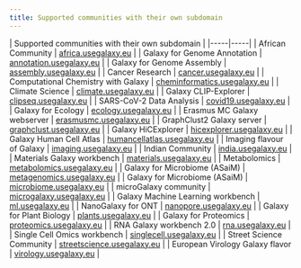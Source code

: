 ```yaml
---
title: Supported communities with their own subdomain
---
```




| Supported communities with their own subdomain |
|-----|-----|
| African Community | [africa.usegalaxy.eu](https://africa.usegalaxy.eu) |
| Galaxy for Genome Annotation | [annotation.usegalaxy.eu](https://annotation.usegalaxy.eu) |
| Galaxy for Genome Assembly | [assembly.usegalaxy.eu](https://assembly.usegalaxy.eu) |
| Cancer Research | [cancer.usegalaxy.eu](https://cancer.usegalaxy.eu) |
| Computational Chemistry with Galaxy | [cheminformatics.usegalaxy.eu](https://cheminformatics.usegalaxy.eu) |
| Climate Science | [climate.usegalaxy.eu](https://climate.usegalaxy.eu) |
| Galaxy CLIP-Explorer | [clipseq.usegalaxy.eu](https://clipseq.usegalaxy.eu) |
| SARS-CoV-2 Data Analysis | [covid19.usegalaxy.eu](https://covid19.usegalaxy.eu) |
| Galaxy for Ecology | [ecology.usegalaxy.eu](https://ecology.usegalaxy.eu) |
| Erasmus MC Galaxy webserver | [erasmusmc.usegalaxy.eu](https://erasmusmc.usegalaxy.eu) |
| GraphClust2 Galaxy server | [graphclust.usegalaxy.eu](https://graphclust.usegalaxy.eu) |
| Galaxy HiCExplorer | [hicexplorer.usegalaxy.eu](https://hicexplorer.usegalaxy.eu) |
| Galaxy Human Cell Atlas | [humancellatlas.usegalaxy.eu](https://humancellatlas.usegalaxy.eu) |
| Imaging flavour of Galaxy | [imaging.usegalaxy.eu](https://imaging.usegalaxy.eu) |
| Indian Community | [india.usegalaxy.eu](https://india.usegalaxy.eu) |
| Materials Galaxy workbench | [materials.usegalaxy.eu](https://materials.usegalaxy.eu) |
| Metabolomics | [metabolomics.usegalaxy.eu](https://metabolomics.usegalaxy.eu) |
| Galaxy for Microbiome (ASaiM) | [metagenomics.usegalaxy.eu](https://metagenomics.usegalaxy.eu) |
| Galaxy for Microbiome (ASaiM) | [microbiome.usegalaxy.eu](https://microbiome.usegalaxy.eu) |
| microGalaxy community | [microgalaxy.usegalaxy.eu](https://microgalaxy.usegalaxy.eu) |
| Galaxy Machine Learning workbench | [ml.usegalaxy.eu](https://ml.usegalaxy.eu) |
| NanoGalaxy for ONT | [nanopore.usegalaxy.eu](https://nanopore.usegalaxy.eu) |
| Galaxy for Plant Biology | [plants.usegalaxy.eu](https://plants.usegalaxy.eu) |
| Galaxy for Proteomics | [proteomics.usegalaxy.eu](https://proteomics.usegalaxy.eu) |
| RNA Galaxy workbench 2.0 | [rna.usegalaxy.eu](https://rna.usegalaxy.eu) |
| Single Cell Omics workbench | [singlecell.usegalaxy.eu](https://singlecell.usegalaxy.eu) |
| Street Science Community | [streetscience.usegalaxy.eu](https://streetscience.usegalaxy.eu) |
| European Virology Galaxy flavor | [virology.usegalaxy.eu](https://virology.usegalaxy.eu) |
